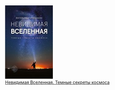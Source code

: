 ![](Невидимая%20Вселенная.%20Темные%20секреты%20космоса.jpg)  
[Невидимая Вселенная. Темные секреты космоса](Невидимая%20Вселенная.%20Темные%20секреты%20космоса.md)
